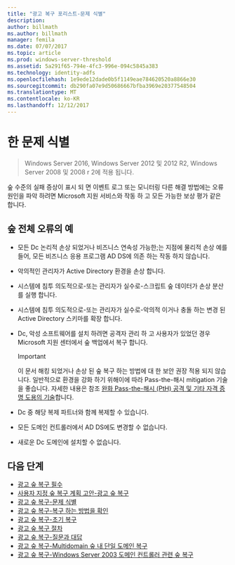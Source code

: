 ```yaml
---
title: "광고 복구 포리스트-문제 식별"
description: 
author: billmath
ms.author: billmath
manager: femila
ms.date: 07/07/2017
ms.topic: article
ms.prod: windows-server-threshold
ms.assetid: 5a291f65-794e-4fc3-996e-094c5845a383
ms.technology: identity-adfs
ms.openlocfilehash: 1e9ede12dade0b5f1149eae784620520a8866e30
ms.sourcegitcommit: db290fa07e9d50686667bfba3969e20377548504
ms.translationtype: MT
ms.contentlocale: ko-KR
ms.lasthandoff: 12/12/2017
---
```

# <a name="identify-the-problem"></a>한 문제 식별

>Windows Server 2016, Windows Server 2012 및 2012 R2, Windows Server 2008 및 2008 r 2에 적용 됩니다.
  
 숲 수준의 실패 증상이 표시 되 면 이벤트 로그 또는 모니터링 다른 해결 방법에는 오류 원인을 파악 하려면 Microsoft 지원 서비스와 작동 하 고 모든 가능한 보상 평가 같은 합니다.  
 
## <a name="examples-of-forest-wide-failures"></a>숲 전체 오류의 예 
  
-   모든 Dc 논리적 손상 되었거나 비즈니스 연속성 가능한;는 지점에 물리적 손상 예를 들어, 모든 비즈니스 응용 프로그램 AD DS에 의존 하는 작동 하지 않습니다.  
  
-   악의적인 관리자가 Active Directory 환경을 손상 합니다.  
  
-   시스템에 침투 의도적으로-또는 관리자가 실수로-스크립트 숲 데이터가 손상 분산를 실행 합니다.  
  
-   시스템에 침투 의도적으로-또는 관리자가 실수로-악의적 이거나 충돌 하는 변경 된 Active Directory 스키마를 확장 합니다.  
  
-   Dc, 악성 소프트웨어를 설치 하려면 공격자 관리 하 고 사용자가 있었던 경우 Microsoft 지원 센터에서 숲 백업에서 복구 합니다.  
  
    > [!IMPORTANT]
    >  이 문서 해킹 되었거나 손상 된 숲 복구 하는 방법에 대 한 보안 권장 적용 되지 않습니다. 일반적으로 환경을 강화 하기 위해이에 따라 Pass-the-해시 mitigation 기술을 좋습니다. 자세한 내용은 참조 [완화 Pass-the-해시 (PtH) 공격 및 기타 자격 증명 도용의 기술](https://www.microsoft.com/download/details.aspx?id=36036)합니다.  
  
-   Dc 중 해당 복제 파트너와 함께 복제할 수 있습니다.  
  
-   모든 도메인 컨트롤러에서 AD DS에도 변경할 수 없습니다.  
  
-   새로운 Dc 도메인에 설치할 수 없습니다.  
  
## <a name="next-steps"></a>다음 단계
-   [광고 숲 복구 필수](AD-Forest-Recovery-Prerequisties.md)  
-   [사용자 지정 숲 복구 계획 고안-광고 숲 복구](AD-Forest-Recovery-Devising-a-Plan.md)  
- [광고 숲 복구-문제 식별](AD-Forest-Recovery-Identify-the-Problem.md)
-   [광고 숲 복구-복구 하는 방법을 확인](AD-Forest-Recovery-Determine-how-to-Recover.md)
-   [광고 숲 복구-초기 복구](AD-Forest-Recovery-Perform-initial-recovery.md)  
-   [광고 숲 복구 절차](AD-Forest-Recovery-Procedures.md)  
-   [광고 숲 복구-질문과 대답](AD-Forest-Recovery-FAQ.md)  
-   [광고 숲 복구-Multidomain 숲 내 단일 도메인 복구](AD-Forest-Recovery-Single-Domain-in-Multidomain-Recovery.md)  
-   [광고 숲 복구-Windows Server 2003 도메인 컨트롤러 관련 숲 복구](AD-Forest-Recovery-Windows-Server-2003.md) 
